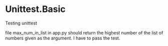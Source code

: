 # Unittest.Basic

Testing unittest

file max_num_in_list in app.py should return the highest number of the list of numbers given as the argument. 
I have to pass the test.


